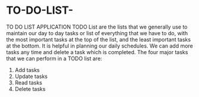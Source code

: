 # TO-DO-LIST-
 TO DO LIST APPLICATION 
TODO List are the lists that we generally use to maintain our day to day tasks or list of everything that we have to do, with the most important tasks at the top of the list, and the least important tasks at the bottom. It is helpful in planning our daily schedules. We can add more tasks any time and delete a task which is completed. The four major tasks that we can perform in a TODO list are:
1.	Add tasks
2.	Update tasks
3.	Read tasks
4.	Delete tasks
